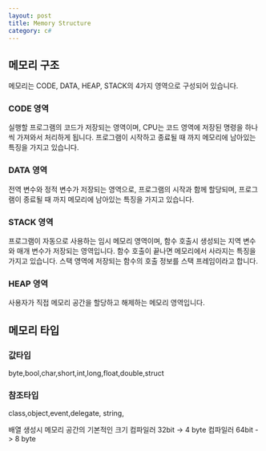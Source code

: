 ```yaml
---
layout: post
title: Memory Structure
category: c#
---
```

## **메모리 구조**

메모리는 CODE, DATA, HEAP, STACK의 4가지 영역으로 구성되어 있습니다.

### CODE 영역

실행할 프로그램의 코드가 저장되는 영역이며, CPU는 코드 영역에 저장된 명령을 하나씩 가져와서 처리하게 됩니다.
프로그램이 시작하고 종료될 때 까지 메모리에 남아있는 특징을 가지고 있습니다.

### DATA 영역

전역 변수와 정적 변수가 저장되는 영역으로, 프로그램의 시작과 함께 할당되며, 프로그램이 종료될 때 까지 메모리에 남아있는 특징을 가지고 있습니다.

### STACK 영역

프로그램이 자동으로 사용하는 임시 메모리 영역이며, 함수 호출시 생성되는 지역 변수와 매개 변수가 저장되는 영역입니다.
함수 호출이 끝나면 메모리에서 사라지는 특징을 가지고 있습니다.
스택 영역에 저장되는 함수의 호출 정보를 스택 프레임이라고 합니다.

### HEAP 영역

사용자가 직접 메모리 공간을 할당하고 해제하는 메모리 영역입니다.

## **메모리 타입**


### 값타입
byte,bool,char,short,int,long,float,double,struct

### 참조타입
class,object,event,delegate, string,

배열 생성시 메모리 공간의 기본적인 크기
컴파일러 32bit -> 4 byte
컴파일러 64bit -> 8 byte

